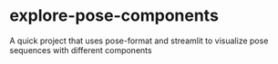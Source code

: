 # explore-pose-components
A quick project that uses pose-format and streamlit to visualize pose sequences with different components
